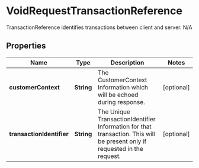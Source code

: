 

# VoidRequestTransactionReference

TransactionReference identifies transactions between client and server.  N/A

## Properties

| Name | Type | Description | Notes |
|------------ | ------------- | ------------- | -------------|
|**customerContext** | **String** | The CustomerContext Information which will be echoed during response. |  [optional] |
|**transactionIdentifier** | **String** | The Unique TransactionIdentifier Information for that transaction. This will be present only if requested in the request. |  [optional] |



